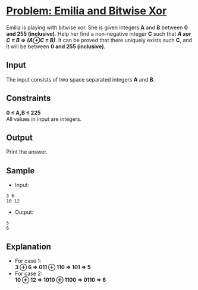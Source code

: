 # [Problem: Emilia and Bitwise Xor](https://my.newtonschool.co/playground/code/ga924e574f58)

Emilia is playing with bitwise xor. She is given integers **A** and **B** between **0 and 255 (inclusive)**. 
Help her find a non-negative integer **C** such that ***A xor C = B => (A⊕C = B)***.
It can be proved that there uniquely exists such **C**, and it will be between **0 and 255 (inclusive)**.

## Input

The input consists of two space separated integers **A** and **B**.

## Constraints

**0 ≤ A,B ≤ 225** <br>
All values in input are integers.

## Output

Print the answer.

## Sample

- Input:
```
3 6
10 12
```

- Output:
```
5
6
```

## Explanation

- For case 1: <br> **3 ⊕ 6 => 011 ⊕ 110 => 101 => 5** <br>
- For case 2: <br> **10 ⊕ 12 => 1010 ⊕ 1100 => 0110 => 6** <br>

